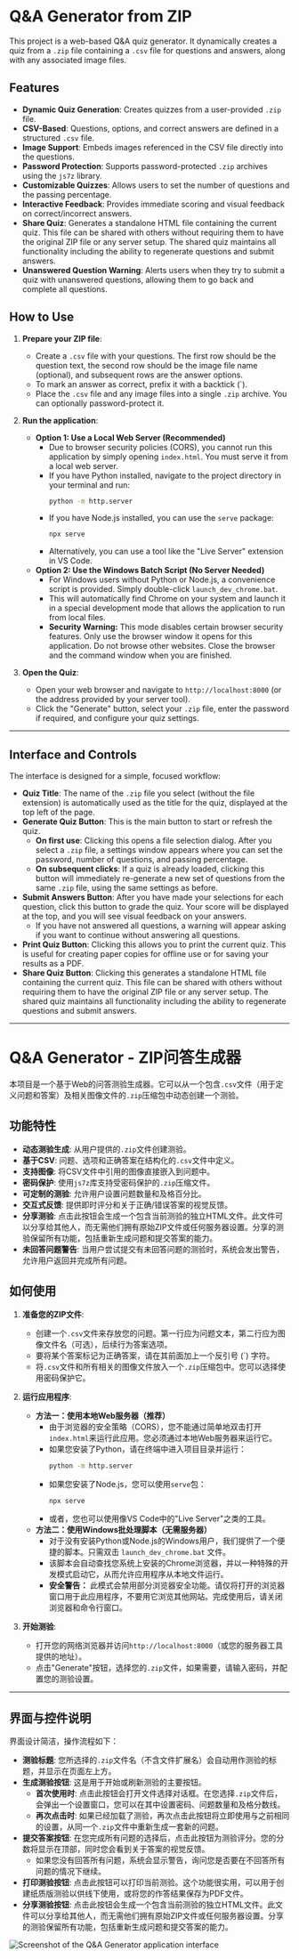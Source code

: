 # Q&A Generator from ZIP

This project is a web-based Q&A quiz generator. It dynamically creates a quiz from a `.zip` file containing a `.csv` file for questions and answers, along with any associated image files.

## Features

- **Dynamic Quiz Generation**: Creates quizzes from a user-provided `.zip` file.
- **CSV-Based**: Questions, options, and correct answers are defined in a structured `.csv` file.
- **Image Support**: Embeds images referenced in the CSV file directly into the questions.
- **Password Protection**: Supports password-protected `.zip` archives using the `js7z` library.
- **Customizable Quizzes**: Allows users to set the number of questions and the passing percentage.
- **Interactive Feedback**: Provides immediate scoring and visual feedback on correct/incorrect answers.
- **Share Quiz**: Generates a standalone HTML file containing the current quiz. This file can be shared with others without requiring them to have the original ZIP file or any server setup. The shared quiz maintains all functionality including the ability to regenerate questions and submit answers.
- **Unanswered Question Warning**: Alerts users when they try to submit a quiz with unanswered questions, allowing them to go back and complete all questions.

## How to Use

1.  **Prepare your ZIP file**:
    *   Create a `.csv` file with your questions. The first row should be the question text, the second row should be the image file name (optional), and subsequent rows are the answer options.
    *   To mark an answer as correct, prefix it with a backtick (`).
    *   Place the `.csv` file and any image files into a single `.zip` archive. You can optionally password-protect it.

2.  **Run the application**:
    *   **Option 1: Use a Local Web Server (Recommended)**
        *   Due to browser security policies (CORS), you cannot run this application by simply opening `index.html`. You must serve it from a local web server.
        *   If you have Python installed, navigate to the project directory in your terminal and run:
            ```bash
            python -m http.server
            ```
        *   If you have Node.js installed, you can use the `serve` package:
            ```bash
            npx serve
            ```
        *   Alternatively, you can use a tool like the "Live Server" extension in VS Code.
    *   **Option 2: Use the Windows Batch Script (No Server Needed)**
        *   For Windows users without Python or Node.js, a convenience script is provided. Simply double-click `launch_dev_chrome.bat`.
        *   This will automatically find Chrome on your system and launch it in a special development mode that allows the application to run from local files.
        *   **Security Warning:** This mode disables certain browser security features. Only use the browser window it opens for this application. Do not browse other websites. Close the browser and the command window when you are finished.

3.  **Open the Quiz**:
    *   Open your web browser and navigate to `http://localhost:8000` (or the address provided by your server tool).
    *   Click the "Generate" button, select your `.zip` file, enter the password if required, and configure your quiz settings.

---

## Interface and Controls

The interface is designed for a simple, focused workflow:

-   **Quiz Title**: The name of the `.zip` file you select (without the file extension) is automatically used as the title for the quiz, displayed at the top left of the page.
-   **Generate Quiz Button**: This is the main button to start or refresh the quiz.
    -   **On first use**: Clicking this opens a file selection dialog. After you select a `.zip` file, a settings window appears where you can set the password, number of questions, and passing percentage.
    -   **On subsequent clicks**: If a quiz is already loaded, clicking this button will immediately re-generate a new set of questions from the same `.zip` file, using the same settings as before.
-   **Submit Answers Button**: After you have made your selections for each question, click this button to grade the quiz. Your score will be displayed at the top, and you will see visual feedback on your answers.
    -   If you have not answered all questions, a warning will appear asking if you want to continue without answering all questions.
-   **Print Quiz Button**: Clicking this allows you to print the current quiz. This is useful for creating paper copies for offline use or for saving your results as a PDF.
-   **Share Quiz Button**: Clicking this generates a standalone HTML file containing the current quiz. This file can be shared with others without requiring them to have the original ZIP file or any server setup. The shared quiz maintains all functionality including the ability to regenerate questions and submit answers.

---

# Q&A Generator - ZIP问答生成器

本项目是一个基于Web的问答测验生成器。它可以从一个包含`.csv`文件（用于定义问题和答案）及相关图像文件的`.zip`压缩包中动态创建一个测验。

## 功能特性

- **动态测验生成**: 从用户提供的`.zip`文件创建测验。
- **基于CSV**: 问题、选项和正确答案在结构化的`.csv`文件中定义。
- **支持图像**: 将CSV文件中引用的图像直接嵌入到问题中。
- **密码保护**: 使用`js7z`库支持受密码保护的`.zip`压缩文件。
- **可定制的测验**: 允许用户设置问题数量和及格百分比。
- **交互式反馈**: 提供即时评分和关于正确/错误答案的视觉反馈。
- **分享测验**: 点击此按钮会生成一个包含当前测验的独立HTML文件。此文件可以分享给其他人，而无需他们拥有原始ZIP文件或任何服务器设置。分享的测验保留所有功能，包括重新生成问题和提交答案的能力。
- **未回答问题警告**: 当用户尝试提交有未回答问题的测验时，系统会发出警告，允许用户返回并完成所有问题。

## 如何使用

1.  **准备您的ZIP文件**:
    *   创建一个`.csv`文件来存放您的问题。第一行应为问题文本，第二行应为图像文件名（可选），后续行为答案选项。
    *   要将某个答案标记为正确答案，请在其前面加上一个反引号 (`) 字符。
    *   将`.csv`文件和所有相关的图像文件放入一个`.zip`压缩包中。您可以选择使用密码保护它。

2.  **运行应用程序**:
    *   **方法一：使用本地Web服务器（推荐）**
        *   由于浏览器的安全策略（CORS），您不能通过简单地双击打开`index.html`来运行此应用。您必须通过本地Web服务器来运行它。
        *   如果您安装了Python，请在终端中进入项目目录并运行：
            ```bash
            python -m http.server
            ```
        *   如果您安装了Node.js，您可以使用`serve`包：
            ```bash
            npx serve
            ```
        *   或者，您也可以使用像VS Code中的"Live Server"之类的工具。
    *   **方法二：使用Windows批处理脚本（无需服务器）**
        *   对于没有安装Python或Node.js的Windows用户，我们提供了一个便捷的脚本。只需双击 `launch_dev_chrome.bat` 文件。
        *   该脚本会自动查找您系统上安装的Chrome浏览器，并以一种特殊的开发模式启动它，从而允许应用程序从本地文件运行。
        *   **安全警告：** 此模式会禁用部分浏览器安全功能。请仅将打开的浏览器窗口用于此应用程序，不要用它浏览其他网站。完成使用后，请关闭浏览器和命令行窗口。

3.  **开始测验**:
    *   打开您的网络浏览器并访问`http://localhost:8000`（或您的服务器工具提供的地址）。
    *   点击"Generate"按钮，选择您的`.zip`文件，如果需要，请输入密码，并配置您的测验设置。


---

## 界面与控件说明

界面设计简洁，操作流程如下：

-   **测验标题**: 您所选择的`.zip`文件名（不含文件扩展名）会自动用作测验的标题，并显示在页面左上方。
-   **生成测验按钮**: 这是用于开始或刷新测验的主要按钮。
    -   **首次使用时**: 点击此按钮会打开文件选择对话框。在您选择`.zip`文件后，会弹出一个设置窗口，您可以在其中设置密码、问题数量和及格分数线。
    -   **再次点击时**: 如果已经加载了测验，再次点击此按钮将立即使用与之前相同的设置，从同一个`.zip`文件中重新生成一套新的问题。
-   **提交答案按钮**: 在您完成所有问题的选择后，点击此按钮为测验评分。您的分数将显示在顶部，同时您会看到关于答案的视觉反馈。
    -   如果您没有回答所有问题，系统会显示警告，询问您是否要在不回答所有问题的情况下继续。
-   **打印测验按钮**: 点击此按钮可以打印当前测验。这个功能很实用，可以用于创建纸质版测验以供线下使用，或将您的作答结果保存为PDF文件。
-   **分享测验按钮**: 点击此按钮会生成一个包含当前测验的独立HTML文件。此文件可以分享给其他人，而无需他们拥有原始ZIP文件或任何服务器设置。分享的测验保留所有功能，包括重新生成问题和提交答案的能力。

![Screenshot of the Q&A Generator application interface](README.jpg)